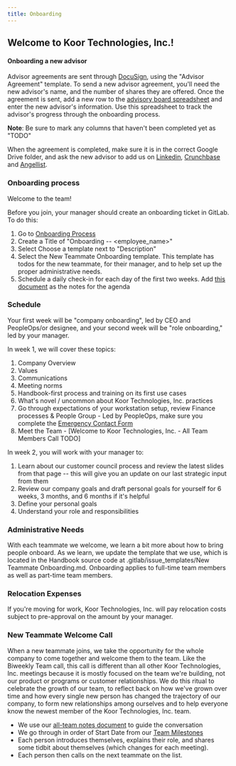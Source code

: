 ```yaml
---
title: Onboarding
---
```


## Welcome to Koor Technologies, Inc.!

#### Onboarding a new advisor

Advisor agreements are sent through [DocuSign](https://www.docusign.com/), using the "Advisor Agreement" template. To send a new advisor agreement, you'll need the new advisor's name, and the number of shares they are offered. Once the agreement is sent, add a new row to the [advisory board spreadsheet](https://docs.google.com/spreadsheets/d/15knBE2-PrQ1Ad-QcIk0mxCN-xFsATKK9hcifqrm0qFQ/edit#gid=1803674483) and enter the new advisor's information. Use this spreadsheet to track the advisor's progress through the onboarding process.

**Note**: Be sure to mark any columns that haven't been completed yet as "TODO"

When the agreement is completed, make sure it is in the correct Google Drive folder, and ask the new advisor to add us on [Linkedin](https://www.linkedin.com/company/71111416), [Crunchbase](https://www.crunchbase.com/organization/fleet-device-management) and [Angellist](https://angel.co/company/fleetdm).

### Onboarding process

Welcome to the team!

Before you join, your manager should create an onboarding ticket in GitLab. To do this:

1. Go to [Onboarding Process](onboarding.md)
2. Create a Title of "Onboarding \-- \<employee_name\>"
3. Select Choose a template next to "Description"
4. Select the New Teammate Onboarding template. This template has todos for the new teammate, for their manager, and to help set up the proper administrative needs.
5. Schedule a daily check-in for each day of the first two weeks. Add [this document](https://docs.google.com/document/d/1bwpASnXhPPOZSlwsA4zxVMq_JLe4I7kMZZWmAoVHuHw/edit#heading=h.3yw2kts4rqy5) as the notes for the agenda

### Schedule

Your first week will be "company onboarding", led by CEO and PeopleOps/or designee, and your second week will be "role onboarding," led by your manager.

In week 1, we will cover these topics:

1. Company Overview
2. Values
3. Communications
4. Meeting norms
5. Handbook-first process and training on its first use cases
6. What's novel / uncommon about Koor Technologies, Inc. practices
7. Go through expectations of your workstation setup, review Finance processes & People Group - Led by PeopleOps, make sure you complete the [Emergency Contact Form](https://docs.google.com/forms/d/1uK_Am6cKLlJrso5chhnsktIctJB4bkNzn8xA0M5q6qg)
8. Meet the Team - [Welcome to Koor Technologies, Inc. - All Team Members Call TODO]

In week 2, you will work with your manager to:

1. Learn about our customer council process and review the latest slides from that page \-- this will give you an update on our last strategic input from them
2. Review our company goals and draft personal goals for yourself for 6 weeks, 3 months, and 6 months if it's helpful
3. Define your personal goals
4. Understand your role and responsibilities

### Administrative Needs

With each teammate we welcome, we learn a bit more about how to bring people onboard. As we learn, we update the template that we use, which is located in the Handbook source code at .gitlab/issue_templates/New Teammate Onboarding.md. Onboarding applies to full-time team members as well as part-time team members.

### Relocation Expenses

If you're moving for work, Koor Technologies, Inc. will pay relocation costs subject to pre-approval on the amount by your manager.

### New Teammate Welcome Call

When a new teammate joins, we take the opportunity for the whole company to come together and welcome them to the team. Like the Biweekly Team call, this call is different than all other Koor Technologies, Inc. meetings because it is mostly focused on the team we're building, not our product or programs or customer relationships. We do this ritual to celebrate the growth of our team, to reflect back on how we've grown over time and how every single new person has changed the trajectory of our company, to form new relationships among ourselves and to help everyone know the newest member of the Koor Technologies, Inc. team.

- We use our [all-team notes document](https://docs.google.com/document/d/19e9cAvzQUjctZydByialvsT-ufKH8nMgfztVqSS3Yw0/edit) to guide the conversation
- We go through in order of Start Date from our [Team Milestones](https://docs.google.com/spreadsheets/d/1POhDzesk5fEjiafkWxJmsFnjbY5F_c--0fmFdSiO2vE/edit#gid=0)
- Each person introduces themselves, explains their role, and shares some tidbit about themselves (which changes for each meeting).
- Each person then calls on the next teammate on the list.
